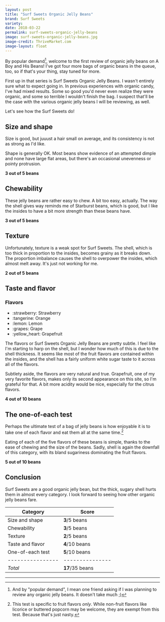 ```yaml
---
layout: post
title: "Surf Sweets Organic Jelly Beans"
brand: Surf Sweets
variety:
date: 2018-03-22
permalink: surf-sweets-organic-jelly-beans
image: surf-sweets-organic-jelly-beans.jpg
image-credit: ThriveMarket.com
image-layout: float
---
```


By popular demand[^1], welcome to the first review of
organic jelly beans on A Boy and His Beans!
I've got four more bags of organic beans in the queue, too,
so if that's your thing, stay tuned for more.

First up in that series is Surf Sweets Organic Jelly Beans.
I wasn't entirely sure what to expect going in.
In previous experiences with organic candy, I've had mixed results.
Some so good you'd never even realize they were organic,
and some so terrible I wouldn't finish the bag.
I suspect that'll be the case with the various organic jelly beans
I will be reviewing, as well.

Let's see how the Surf Sweets do!


## Size and shape

Size is good, but juuust a hair small on average, and
its consistency is not as strong as I'd like.

Shape is generally OK. Most beans show evidence of an attempted dimple
and none have large flat areas, but there's an occasional unevenness
or pointy protrusion.

**3 out of 5 beans**


## Chewability

These jelly beans are rather easy to chew. A bit too easy, actually.
The way the shell gives way reminds me of Starburst beans, which is good,
but I like the insides to have a bit more strength than these beans have.

**3 out of 5 beans**


## Texture

Unfortunately, texture is a weak spot for Surf Sweets.
The shell, which is too thick in proportion to the insides,
becomes grainy as it breaks down.
The proportion imbalance causes the shell to overpower the insides,
which almost melt away. It's just not working for me.

**2 out of 5 beans**


## Taste and flavor

<div class="inset">
    <h3>Flavors</h3>
    <ul class="emoji-list">
        <li>:strawberry: Strawberry</li>
        <li>:tangerine: Orange</li>
        <li>:lemon: Lemon</li>
        <li>:grapes: Grape</li>
        <li>:yellow_heart: Grapefruit</li>
    </ul>
</div>

The flavors or Surf Sweets Organic Jelly Beans are pretty subtle.
I feel like I'm starting to harp on the shell, but I wonder how much of this
is due to the shell thickness. It seems like most of the fruit flavors are
contained within the insides, and the shell has a fairly uniform
white sugar taste to it across all of the flavors.

Subtlety aside, the flavors are very natural and true.
Grapefruit, one of my very favorite flavors,
makes only its second appearance on this site,
so I'm grateful for that.
A bit more acidity would be nice, especially for the citrus flavors.

**4 out of 10 beans**


## The one-of-each test

Perhaps the ultimate test of a bag of jelly beans is how enjoyable it is
to take one of each flavor and eat them all at the same time.[^2]

Eating of each of the five flavors of these beans is simple,
thanks to the ease of chewing and the size of the beans.
Sadly, shell is again the downfall of this category,
with its bland sugariness dominating the fruit flavors.

**5 out of 10 beans**


## Conclusion

Surf Sweets are a good organic jelly bean,
but the thick, sugary shell hurts them in almost every category.
I look forward to seeing how other organic jelly beans fare.

Category         | Score
---------------- | ---------------
Size and shape   | **3**/5 beans
Chewability      | **3**/5 beans
Texture          | **2**/5 beans
Taste and flavor | **4**/10 beans
One-of-each test | **5**/10 beans
---------------- | ---------------
_Total_          | **17**/35 beans


---

[^1]: And by "popular demand", I mean one friend asking if I was planning to review any organic jelly beans. It doesn't take much ;)

[^2]: This test is specific to fruit flavors _only_. While non-fruit flavors like licorice or buttered popcorn may be welcome, they are exempt from this test. Because that's just nasty.
